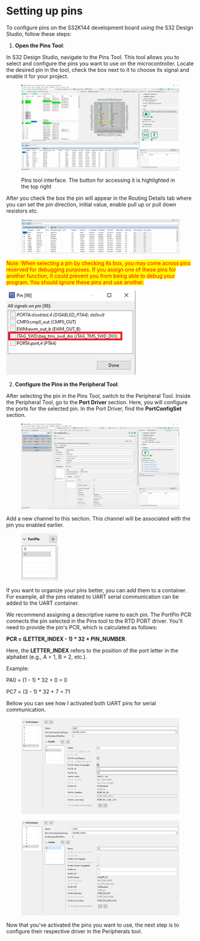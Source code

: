 # Setting up pins

To configure pins on the S32K144 development board using the S32 Design Studio, follow these steps:

1. **Open the Pins Tool**:

In S32 Design Studio, navigate to the Pins Tool. This tool allows you to select and configure the pins you want to use on the microcontroller. Locate the desired pin in the tool, check the box next to it to choose its signal and enable it for your project.

<figure><img src="../../.gitbook/assets/image.png" alt=""><figcaption><p>Pins tool interface. The button for accessing it is highlighted in the top right</p></figcaption></figure>

After you check the box the pin will appear in the Routing Details tab where you can set the pin direction, initial value, enable pull up or pull down resistors etc.

<figure><img src="../../.gitbook/assets/image (5).png" alt=""><figcaption></figcaption></figure>

<mark style="color:red;">Note: When selecting a pin by checking its box, you may come across pins reserved for debugging purposes. If you assign one of these pins for another function, it could prevent you from being able to debug your program. You should ignore these pins and use another.</mark>

![](<../../.gitbook/assets/image (6).png>)



2. **Configure the Pins in the Peripheral Tool**:

After selecting the pin in the Pins Tool, switch to the Peripheral Tool. Inside the Peripheral Tool, go to the **Port Driver** section. Here, you will configure the ports for the selected pin. In the Port Driver, find the **PortConfigSet** section.

<figure><img src="../../.gitbook/assets/image (1).png" alt=""><figcaption></figcaption></figure>

Add a new channel to this section. This channel will be associated with the pin you enabled earlier.&#x20;

<figure><img src="../../.gitbook/assets/image (2).png" alt="" width="98"><figcaption></figcaption></figure>

If you want to organize your pins better, you can add them to a container. For example, all the pins related to UART serial communication can be added to the UART container.

We recommend assigning a descriptive name to each pin. The PortPin PCR connects the pin selected in the Pins tool to the RTD PORT driver. You'll need to provide the pin's PCR, which is calculated as follows:

**PCR = (LETTER\_INDEX - 1) \* 32 + PIN\_NUMBER**.

Here, the **LETTER\_INDEX** refers to the position of the port letter in the alphabet (e.g., A = 1, B = 2, etc.).

Example:&#x20;

PA0 = (1 - 1) \* 32 + 0 = 0

PC7 = (3 - 1) \* 32 + 7 = 71&#x20;



Bellow you can see how I activated both UART pins for serial communication.

<figure><img src="../../.gitbook/assets/image (3).png" alt=""><figcaption></figcaption></figure>

<figure><img src="../../.gitbook/assets/image (4).png" alt=""><figcaption></figcaption></figure>

Now that you’ve activated the pins you want to use, the next step is to configure their respective driver in the Peripherals tool.
